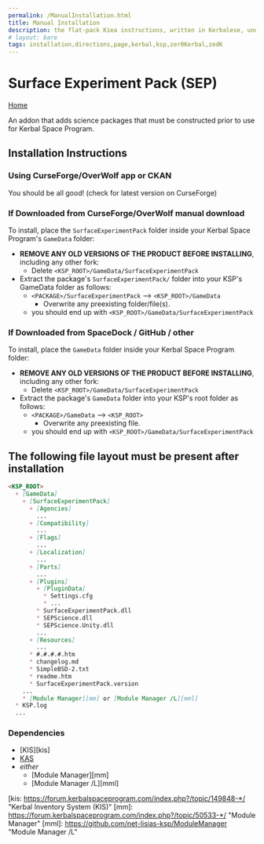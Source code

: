 ```yaml
---
permalink: /ManualInstallation.html
title: Manual Installation
description: the flat-pack Kiea instructions, written in Kerbalese, unusally present
# layout: bare
tags: installation,directions,page,kerbal,ksp,zer0Kerbal,zedK
---
```


<!-- ManualInstallation.md v1.1.7.0
Surface Experiment Pack (SEP)
created: 01 Oct 2019
updated: 18 Apr 2022 -->

<!-- based upon work by Lisias -->

# Surface Experiment Pack (SEP)

[Home](./index.md)

An addon that adds science packages that must be constructed prior to use for Kerbal Space Program.

## Installation Instructions

### Using CurseForge/OverWolf app or CKAN

You should be all good! (check for latest version on CurseForge)

### If Downloaded from CurseForge/OverWolf manual download

To install, place the `SurfaceExperimentPack` folder inside your Kerbal Space Program's `GameData` folder:

* **REMOVE ANY OLD VERSIONS OF THE PRODUCT BEFORE INSTALLING**, including any other fork:
  * Delete `<KSP_ROOT>/GameData/SurfaceExperimentPack`
* Extract the package's `SurfaceExperimentPack/` folder into your KSP's GameData folder as follows:
  * `<PACKAGE>/SurfaceExperimentPack` --> `<KSP_ROOT>/GameData`
    * Overwrite any preexisting folder/file(s).
  * you should end up with `<KSP_ROOT>/GameData/SurfaceExperimentPack`

### If Downloaded from SpaceDock / GitHub / other

To install, place the `GameData` folder inside your Kerbal Space Program folder:

* **REMOVE ANY OLD VERSIONS OF THE PRODUCT BEFORE INSTALLING**, including any other fork:
  * Delete `<KSP_ROOT>/GameData/SurfaceExperimentPack`
* Extract the package's `GameData` folder into your KSP's root folder as follows:
  * `<PACKAGE>/GameData` --> `<KSP_ROOT>`
    * Overwrite any preexisting file.
  * you should end up with `<KSP_ROOT>/GameData/SurfaceExperimentPack`

## The following file layout must be present after installation

```markdown
<KSP_ROOT>
  + [GameData]
    + [SurfaceExperimentPack]
      + [Agencies]
        ...
      + [Compatibility]
        ...
      + [Flags]
        ...
      + [Localization]
        ...
      + [Parts]
        ...
      + [Plugins]
        + [PluginData]
          * Settings.cfg
          * ...
        * SurfaceExperimentPack.dll
        * SEPScience.dll
        * SEPScience.Unity.dll
        ...
      + [Resources]
        ...
      * #.#.#.#.htm
      * changelog.md
      * SimpleBSD-2.txt
      * readme.htm
      * SurfaceExperimentPack.version
    ...
    * [Module Manager][mm] or [Module Manager /L][mml]
  * KSP.log
  ...
```

### Dependencies

* [KIS][kis]
* [KAS][kas]
* *either*
  * [Module Manager][mm]
  * [Module Manager /L][mml]

[kas]: https://forum.kerbalspaceprogram.com/index.php?/topic/142594-*/ "Kerbal Attachment System (KAS)"
[kis: https://forum.kerbalspaceprogram.com/index.php?/topic/149848-*/ "Kerbal Inventory System (KIS)"
[mm]: https://forum.kerbalspaceprogram.com/index.php?/topic/50533-*/ "Module Manager"
[mml]: https://github.com/net-lisias-ksp/ModuleManager "Module Manager /L"
